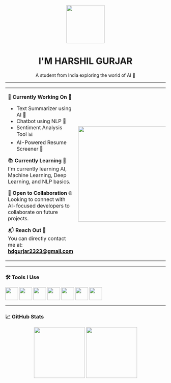 <p align="center">
  <img src="https://www.adoreinfotech.com/assets/img/chatbot-marketing.gif" width="120" />
</p>

<h1 align="center">I'M HARSHIL GURJAR</h1>

<p align="center">A student from India exploring the world of AI 🤖</p>

---

<table>
<tr>
<td>

🔧 **Currently Working On** 🧠  
- Text Summarizer using AI 📝  
- Chatbot using NLP 💬  
- Sentiment Analysis Tool 📊  
- AI-Powered Resume Screener 📄  

📚 **Currently Learning** 📘  
I'm currently learning AI, Machine Learning, Deep Learning, and NLP basics.

🤝 **Open to Collaboration** 🌐  
Looking to connect with AI-focused developers to collaborate on future projects.

📬 **Reach Out** 📩  
You can directly contact me at: **hdgurjar2323@gmail.com**

</td>
<td>
  <img src="https://compote.slate.com/images/5123743f-a73d-4a62-84ab-b17ab3fe0845.gif" width="300"/>
</td>
</tr>
</table>

---

### 🛠️ Tools I Use

<p>
  <img src="https://cdn.jsdelivr.net/gh/devicons/devicon/icons/python/python-original.svg" width="40" />
  <img src="https://cdn.jsdelivr.net/gh/devicons/devicon/icons/tensorflow/tensorflow-original.svg" width="40" />
  <img src="https://cdn.jsdelivr.net/gh/devicons/devicon/icons/pytorch/pytorch-original.svg" width="40" />
  <img src="https://cdn.jsdelivr.net/gh/devicons/devicon/icons/jupyter/jupyter-original.svg" width="40" />
  <img src="https://cdn.jsdelivr.net/gh/devicons/devicon/icons/github/github-original.svg" width="40" />
  <img src="https://cdn.jsdelivr.net/gh/devicons/devicon/icons/html5/html5-original.svg" width="40" />
  <img src="https://cdn.jsdelivr.net/gh/devicons/devicon/icons/css3/css3-original.svg" width="40" />
</p>

---

### 📈 GitHub Stats

<p align="center">
  <img src="https://github-readme-stats.vercel.app/api?username=HarshilxAI&show_icons=true&theme=radical" height="160" />
  <img src="https://streak-stats.demolab.com?user=HarshilxAI&theme=radical" height="160"/>
</p>
